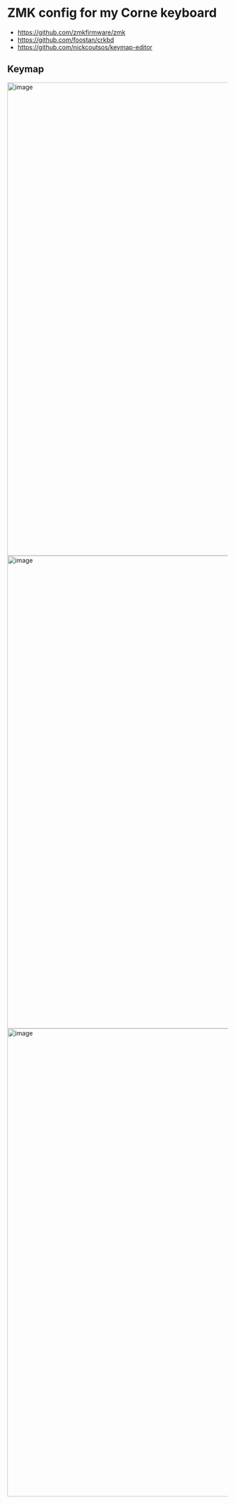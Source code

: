 # ZMK config for my Corne keyboard
- https://github.com/zmkfirmware/zmk
- https://github.com/foostan/crkbd
- https://github.com/nickcoutsos/keymap-editor

## Keymap
<img width="1081" alt="image" src="https://user-images.githubusercontent.com/354473/222932607-62b46b87-30bb-477b-98f7-22576053d769.png">
<img width="1080" alt="image" src="https://user-images.githubusercontent.com/354473/222932617-d39eff87-6da9-4ed3-abc3-7497c78c5345.png">
<img width="1069" alt="image" src="https://user-images.githubusercontent.com/354473/222932627-fc3ed8dc-2a0b-4762-a846-f01b609c2325.png">
